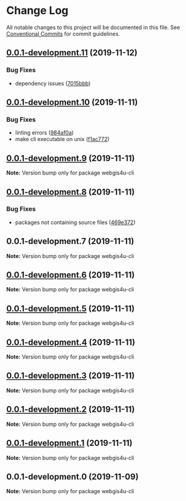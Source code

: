 # Change Log

All notable changes to this project will be documented in this file.
See [Conventional Commits](https://conventionalcommits.org) for commit guidelines.

## [0.0.1-development.11](https://github.com/environment-agency-austria/webgis4u/compare/webgis4u-cli@0.0.1-development.10...webgis4u-cli@0.0.1-development.11) (2019-11-12)


### Bug Fixes

* dependency issues ([7015bbb](https://github.com/environment-agency-austria/webgis4u/commit/7015bbbd2c751fa8c56f7ad354803a0f6ac4eb53))





## [0.0.1-development.10](https://github.com/environment-agency-austria/webgis4u/compare/webgis4u-cli@0.0.1-development.9...webgis4u-cli@0.0.1-development.10) (2019-11-11)


### Bug Fixes

* linting errors ([984af0a](https://github.com/environment-agency-austria/webgis4u/commit/984af0aa5141e4c9c2af5f271ff74bde8990a31f))
* make cli executable on unix ([f1ac772](https://github.com/environment-agency-austria/webgis4u/commit/f1ac772186b7c5b4e8a1d14755e80bf0e729b035))





## [0.0.1-development.9](https://github.com/environment-agency-austria/webgis4u/compare/webgis4u-cli@0.0.1-development.8...webgis4u-cli@0.0.1-development.9) (2019-11-11)

**Note:** Version bump only for package webgis4u-cli





## [0.0.1-development.8](https://github.com/environment-agency-austria/webgis4u/compare/webgis4u-cli@0.0.1-development.7...webgis4u-cli@0.0.1-development.8) (2019-11-11)


### Bug Fixes

* packages not containing source files ([469e372](https://github.com/environment-agency-austria/webgis4u/commit/469e372ac1d16938950c44080d91fd853229500c))





## 0.0.1-development.7 (2019-11-11)

**Note:** Version bump only for package webgis4u-cli





## [0.0.1-development.6](https://github.com/environment-agency-austria/webgis4u/compare/webgis4u-cli@0.0.1-development.5...webgis4u-cli@0.0.1-development.6) (2019-11-11)

**Note:** Version bump only for package webgis4u-cli





## [0.0.1-development.5](https://github.com/environment-agency-austria/webgis4u/compare/webgis4u-cli@0.0.1-development.4...webgis4u-cli@0.0.1-development.5) (2019-11-11)

**Note:** Version bump only for package webgis4u-cli





## [0.0.1-development.4](https://github.com/environment-agency-austria/webgis4u/compare/webgis4u-cli@0.0.1-development.3...webgis4u-cli@0.0.1-development.4) (2019-11-11)

**Note:** Version bump only for package webgis4u-cli





## [0.0.1-development.3](https://github.com/environment-agency-austria/webgis4u/compare/webgis4u-cli@0.0.1-development.2...webgis4u-cli@0.0.1-development.3) (2019-11-11)

**Note:** Version bump only for package webgis4u-cli





## [0.0.1-development.2](https://github.com/environment-agency-austria/webgis4u/compare/webgis4u-cli@0.0.1-development.1...webgis4u-cli@0.0.1-development.2) (2019-11-11)

**Note:** Version bump only for package webgis4u-cli





## [0.0.1-development.1](https://github.com/environment-agency-austria/webgis4u/compare/webgis4u-cli@0.0.1-development.0...webgis4u-cli@0.0.1-development.1) (2019-11-11)

**Note:** Version bump only for package webgis4u-cli





## 0.0.1-development.0 (2019-11-09)

**Note:** Version bump only for package webgis4u-cli
